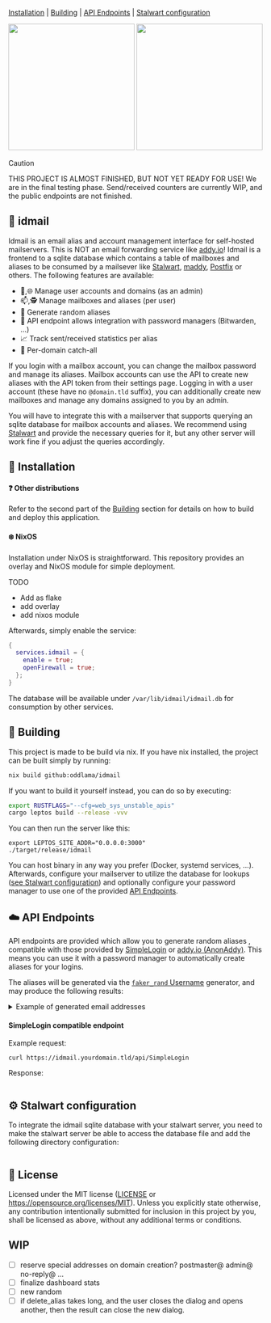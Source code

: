 [Installation](#-installation) \| [Building](#-building) \| [API Endpoints](#-api-endpoints) \| [Stalwart configuration](#-stalwart-configuration)

<p float="left">
    <img src="https://github.com/user-attachments/assets/d48ed681-950d-41f3-bce9-dac1acf09bae" height="250" />
    <img src="https://github.com/user-attachments/assets/58e01aab-2eb0-4dd4-bf44-4d53296731a4" height="250" />
</p>

> [!CAUTION]
> THIS PROJECT IS ALMOST FINISHED, BUT NOT YET READY FOR USE!
> We are in the final testing phase.
> Send/received counters are currently WIP, and the public endpoints are not finished.

## 📧 idmail

Idmail is an email alias and account management interface for self-hosted mailservers.
This is NOT an email forwarding service like [addy.io](https://addy.io/)! Idmail is a frontend
to a sqlite database which contains a table of mailboxes and aliases to be consumed by
a mailsever like [Stalwart](https://stalw.art/), [maddy](https://maddy.email/), [Postfix](https://www.postfix.org/) or others.
The following features are available:

- 🧑,🌐 Manage user accounts and domains (as an admin)
- 📫,🕵️ Manage mailboxes and aliases (per user)
- 🔄 Generate random aliases
- 🔑 API endpoint allows integration with password managers (Bitwarden, ...)
- 📈 Track sent/received statistics per alias
- 🌌 Per-domain catch-all

If you login with a mailbox account, you can change the mailbox password and manage its aliases.
Mailbox accounts can use the API to create new aliases with the API token from their settings page.
Logging in with a user account (these have no `@domain.tld` suffix), you can additionally create new mailboxes
and manage any domains assigned to you by an admin.

You will have to integrate this with a mailserver that supports querying an sqlite database
for mailbox accounts and aliases. We recommend using [Stalwart](https://stalw.art/) and provide the necessary queries
for it, but any other server will work fine if you adjust the queries accordingly.

## 🚀 Installation

#### ❓ Other distributions

Refer to the second part of the [Building](#-building) section for details
on how to build and deploy this application.

#### ❄️ NixOS

Installation under NixOS is straightforward. This repository provides an overlay and NixOS module for
simple deployment.

TODO
- Add as flake
- add overlay
- add nixos module

Afterwards, simply enable the service:

```nix
{
  services.idmail = {
    enable = true;
    openFirewall = true;
  };
}
```

The database will be available under `/var/lib/idmail/idmail.db` for consumption by other services.

## 🧰 Building

This project is made to be build via nix. If you have nix installed,
the project can be built simply by running:

```bash
nix build github:oddlama/idmail
```

If you want to build it yourself instead, you can do so by executing:

```bash
export RUSTFLAGS="--cfg=web_sys_unstable_apis"
cargo leptos build --release -vvv
```

You can then run the server like this:

```
export LEPTOS_SITE_ADDR="0.0.0.0:3000"
./target/release/idmail
```

You can host binary in any way you prefer (Docker, systemd services, ...).
Afterwards, configure your mailserver to utilize the database for lookups ([see Stalwart configuration](#-stalwart-configuration))
and optionally configure your password manager to use one of the provided [API Endpoints](#-api-endpoints).

## ☁️ API Endpoints

API endpoints are provided which allow you to generate random aliases ,
compatible with those provided by [SimpleLogin](https://simplelogin.io/) or [addy.io (AnonAddy)](https://addy.io/).
This means you can use it with a password manager to automatically create aliases for your logins.

The aliases will be generated via the [`faker_rand` Username](https://docs.rs/faker_rand/latest/faker_rand/en_us/internet/struct.Username.html) generator,
and may produce the following results:

<details>
<summary>Example of generated email addresses</summary>

```
ycrona62@example.com
eunicecole@example.com
hschulist@example.com
rwalter25@example.com
ydach15@example.com
pansywisozk@example.com
uroob30@example.com
earlinebayer@example.com
zhoppe26@example.com
lauramayert@example.com
quinnnitzsche@example.com
whauck98@example.com
iglover5@example.com
stancollins@example.com
fchamplin08@example.com
bmurphy2@example.com
ywelch4@example.com
erolfson@example.com
ldicki2@example.com
margarettlueilwitz@example.com
eusebioernser@example.com
clynch@example.com
seanoberbrunner@example.com
arielstiedemann@example.com
zhamill3@example.com
clueilwitz76@example.com
bonitajenkins@example.com
leannsanford@example.com
vkirlin50@example.com
bobernier@example.com
jazminbeatty@example.com
```
</details>

#### SimpleLogin compatible endpoint

Example request:

```
curl https://idmail.yourdomain.tld/api/SimpleLogin
```

Response:

```
```

## ⚙️ Stalwart configuration

To integrate the idmail sqlite database with your stalwart server, you need to make
the stalwart server be able to access the database file and add the following
directory configuration:

```toml
```

## 📜 License

Licensed under the MIT license ([LICENSE](LICENSE) or <https://opensource.org/licenses/MIT>).
Unless you explicitly state otherwise, any contribution intentionally
submitted for inclusion in this project by you, shall be licensed as above, without any additional terms or conditions.

## WIP

- [ ] reserve special addresses on domain creation? postmaster@ admin@ no-reply@ ...
- [ ] finalize dashboard stats
- [ ] new random
- [ ] if delete_alias takes long, and the user closes the dialog and opens another, then the result can close the new dialog.
